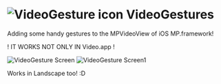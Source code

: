 ![VideoGesture icon](http://i61.tinypic.com/24w62de.png) VideoGestures
=============

Adding some handy gestures to the MPVideoView of iOS MP.framework!

! IT WORKS NOT ONLY IN Video.app !

![VideoGesture Screen](http://i62.tinypic.com/2rwlpwg.png)   ![VideoGesture Screen1](http://i61.tinypic.com/vetd0y.png)

Works in Landscape too! :D
